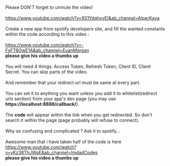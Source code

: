 Please DON'T forget to unmute the video!</br>
</br>https://www.youtube.com/watch?v=9S1YdqhvvEI&ab_channel=AlperKaya</br></br>
Create a new app from spotify developers site, and fill the wanted constants within the code according to this video :</br></br>
https://www.youtube.com/watch?v=-FsFT6OwE1A&ab_channel=EuanMorgan </br> **please give his video a thumbs up** </br></br> 
You will need 4 things: Access Token, Refresh Token, Client ID, Client Secret. You can skip parts of the video. </br></br> And remember that your redirect url must be same at every part. </br></br>You can set it to anything you want unless you add it to whitelist(redirect urls section) from your app's dev page (you may use **https://localhost:8888/callback/**). </br> </br> The **code** will appear within the link when you get redirected. So don't search it within the page (page probably will refuse to connect). </br></br> Why so confusing and complicated ? Ask it to spotify...</br> </br> 
Awesome man that i have taken half of the code is here </br> https://www.youtube.com/watch?v=yKz38ThJWqE&ab_channel=ImdadCodes </br> **please give his video a thumbs up** </br></br> 
